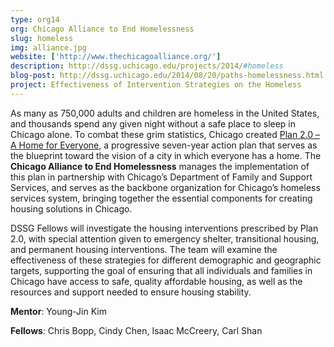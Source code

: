 ```yaml
---
type: org14
org: Chicago Alliance to End Homelessness
slug: homeless
img: alliance.jpg
website: ['http://www.thechicagoalliance.org/']
description: http://dssg.uchicago.edu/projects/2014/#homeless
blog-post: http://dssg.uchicago.edu/2014/08/20/paths-homelessness.html
project: Effectiveness of Intervention Strategies on the Homeless
---
```


As many as 750,000 adults and children are homeless in the United States, and thousands spend any given night without a safe place to sleep in Chicago alone. To combat these grim statistics, Chicago created [Plan 2.0 – A Home for Everyone](http://www.thechicagoalliance.org/documents/Plan%202.0_WEB.pdf),  a progressive seven-year action plan that serves as the blueprint toward the vision of a city in which everyone has a home. The **Chicago Alliance to End Homelessness** manages the implementation of this plan in partnership with Chicago’s Department of Family and Support Services, and serves as the backbone organization for Chicago’s homeless services system, bringing together the essential components for creating housing solutions in Chicago. 

DSSG Fellows will investigate the housing interventions prescribed by Plan 2.0, with special attention given to emergency shelter, transitional housing, and permanent housing interventions. The team will examine the effectiveness of these strategies for different demographic and geographic targets, supporting the goal of ensuring that all individuals and families in Chicago have access to safe, quality affordable housing, as well as the resources and support needed to ensure housing stability.

**Mentor**: Young-Jin Kim

**Fellows**: Chris Bopp, Cindy Chen, Isaac McCreery, Carl Shan 